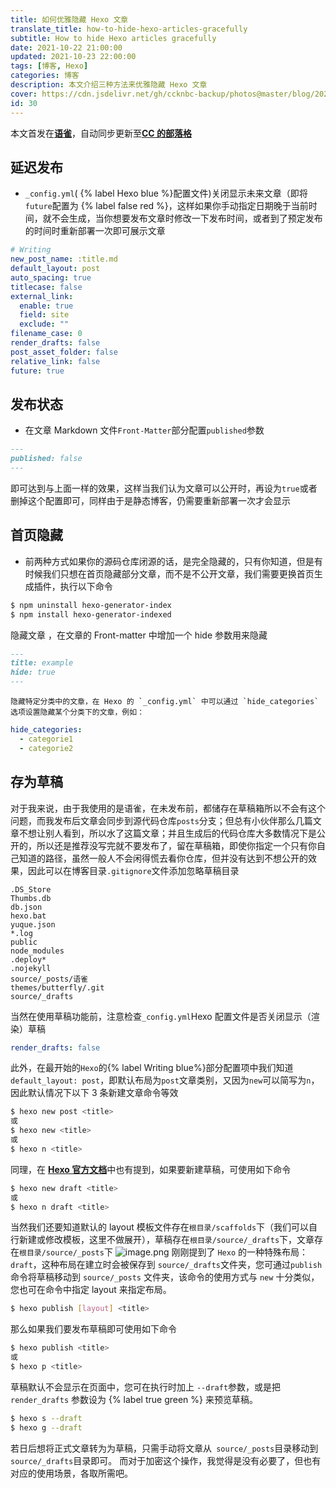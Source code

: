 ```yaml
---
title: 如何优雅隐藏 Hexo 文章
translate_title: how-to-hide-hexo-articles-gracefully
subtitle: How to hide Hexo articles gracefully
date: 2021-10-22 21:00:00
updated: 2021-10-23 22:00:00
tags: [博客, Hexo]
categories: 博客
description: 本文介绍三种方法来优雅隐藏 Hexo 文章
cover: https://cdn.jsdelivr.net/gh/ccknbc-backup/photos@master/blog/2021-10-22~23-50-29.webp
id: 30
---
```


本文首发在[**语雀**](https://www.yuque.com/ccknbc/blog/30)，自动同步更新至[**CC 的部落格**](https://blog.ccknbc.cc/posts/how-to-hide-hexo-articles-gracefully)

## 延迟发布

- `_config.yml`( {% label Hexo blue %}配置文件)关闭显示未来文章（即将`future`配置为 {% label false red %}，这样如果你手动指定日期晚于当前时间，就不会生成，当你想要发布文章时修改一下发布时间，或者到了预定发布的时间时重新部署一次即可展示文章

```yaml
# Writing
new_post_name: :title.md
default_layout: post
auto_spacing: true
titlecase: false
external_link:
  enable: true
  field: site
  exclude: ""
filename_case: 0
render_drafts: false
post_asset_folder: false
relative_link: false
future: true
```

## 发布状态

- 在文章 Markdown 文件`Front-Matter`部分配置`published`参数

```markdown
---
published: false
---
```

即可达到与上面一样的效果，这样当我们认为文章可以公开时，再设为`true`或者删掉这个配置即可，同样由于是静态博客，仍需要重新部署一次才会显示

## 首页隐藏

- 前两种方式如果你的源码仓库闭源的话，是完全隐藏的，只有你知道，但是有时候我们只想在首页隐藏部分文章，而不是不公开文章，我们需要更换首页生成插件，执行以下命令

```bash
$ npm uninstall hexo-generator-index
$ npm install hexo-generator-indexed
```

隐藏文章 ，在文章的 Front-matter 中增加一个 hide 参数用来隐藏

```markdown
---
title: example
hide: true
---
```

    隐藏特定分类中的文章，在 Hexo 的 `_config.yml` 中可以通过 `hide_categories` 选项设置隐藏某个分类下的文章，例如：

```yaml
hide_categories:
  - categorie1
  - categorie2
```

## 存为草稿

对于我来说，由于我使用的是语雀，在未发布前，都储存在草稿箱所以不会有这个问题，而我发布后文章会同步到源代码仓库`posts`分支；但总有小伙伴那么几篇文章不想让别人看到，所以水了这篇文章；并且生成后的代码仓库大多数情况下是公开的，所以还是推荐没写完就不要发布了，留在草稿箱，即使你指定一个只有你自己知道的路径，虽然一般人不会闲得慌去看你仓库，但并没有达到不想公开的效果，因此可以在博客目录`.gitignore`文件添加忽略草稿目录

```
.DS_Store
Thumbs.db
db.json
hexo.bat
yuque.json
*.log
public
node_modules
.deploy*
.nojekyll
source/_posts/语雀
themes/butterfly/.git
source/_drafts
```

当然在使用草稿功能前，注意检查`_config.yml`Hexo 配置文件是否关闭显示（渲染）草稿

```yaml
render_drafts: false
```

此外，在最开始的`Hexo`的{% label Writing blue%}部分配置项中我们知道`default_layout: post`，即默认布局为`post`文章类别，又因为`new`可以简写为`n`，因此默认情况下以下 3 条新建文章命令等效

```bash
$ hexo new post <title>
或
$ hexo new <title>
或
$ hexo n <title>
```

同理，在 [**Hexo 官方文档**](https://hexo.io/zh-cn/docs/writing#%E8%8D%89%E7%A8%BF)中也有提到，如果要新建草稿，可使用如下命令

```bash
$ hexo new draft <title>
或
$ hexo n draft <title>
```

当然我们还要知道默认的 layout 模板文件存在`根目录/scaffolds`下（我们可以自行新建或修改模板，这里不做展开），草稿存在`根目录/source/_drafts`下，文章存在`根目录/source/_posts`下
![image.png](https://cdn.nlark.com/yuque/0/2021/png/8391407/1634995673577-e2dcbc1a-09aa-4e23-9e85-e9fb14569860.png#clientId=uf9f3006a-c368-4&from=paste&id=u628c29ef&margin=%5Bobject%20Object%5D&name=image.png&originHeight=225&originWidth=773&originalType=binary&ratio=1&size=19625&status=done&style=none&taskId=udd042d08-4723-4ea0-a066-d5e770f53ab)
刚刚提到了 `Hexo` 的一种特殊布局：`draft`，这种布局在建立时会被保存到 `source/_drafts`文件夹，您可通过`publish` 命令将草稿移动到 `source/_posts` 文件夹，该命令的使用方式与 `new` 十分类似，您也可在命令中指定 layout 来指定布局。

```bash
$ hexo publish [layout] <title>
```

那么如果我们要发布草稿即可使用如下命令

```bash
$ hexo publish <title>
或
$ hexo p <title>
```

草稿默认不会显示在页面中，您可在执行时加上 `--draft`参数，或是把 `render_drafts` 参数设为 {% label true green %} 来预览草稿。

```bash
$ hexo s --draft
$ hexo g --draft
```

若日后想将正式文章转为为草稿，只需手动将文章从` source/_posts`目录移动到` source/_drafts`目录即可。
而对于加密这个操作，我觉得是没有必要了，但也有对应的使用场景，各取所需吧。
